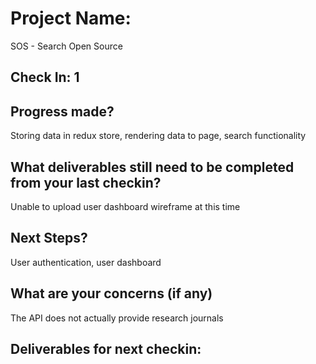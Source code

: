 # Project Name:
SOS - Search Open Source  

## Check In: 1

## Progress made?
Storing data in redux store, rendering data to page, search functionality  

## What deliverables still need to be completed from your last checkin?
Unable to upload user dashboard wireframe at this time  

## Next Steps?
User authentication, user dashboard  

## What are your concerns (if any)
The API does not actually provide research journals  

## Deliverables for next checkin:
